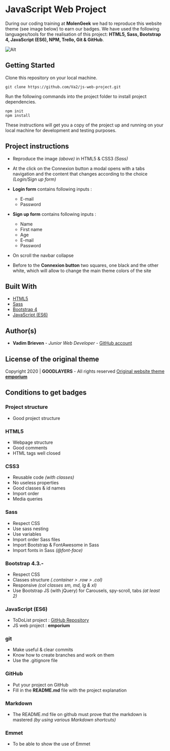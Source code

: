 # JavaScript Web Project
During our coding training at **MolenGeek** we had to reproduce this website theme (see image below) to earn our badges. We have used the following languages/tools for the realisation of this project: **HTML5, Sass, Bootstrap 4, JavaScript (ES6), NPM, Trello, Git & GitHub**.

![Alt](https://raw.githubusercontent.com/Va2/js-web-project/master/layout.png)

## Getting Started

Clone this repository on your local machine.
```
git clone https://github.com/Va2/js-web-project.git
```
Run the following commands into the project folder to install project dependencies.
```
npm init
npm install
```
These instructions will get you a copy of the project up and running on your local machine for development and testing purposes.

## Project instructions
- Reproduce the image _(above)_ in HTML5 & CSS3 _(Sass)_
- At the click on the Connexion button a modal opens with a tabs navigation and the content that changes according to the choice _(Login/Sign up form)_
- **Login form** contains following inputs :
	- E-mail
	- Password

- **Sign up form** contains following inputs :
	- Name
	- First name
	- Age
	- E-mail
	- Password

- On scroll the navbar collapse
- Before to the **Connexion button** two squares, one black and the other white, which will allow to change the main theme colors of the site

## Built With

* [HTML5](https://www.w3.org/html/)
* [Sass](https://www.sass-lang.com/)
* [Bootstrap 4](https://getbootstrap.com/)
* [JavaScript (ES6)](https://www.javascript.com/)

## Author(s)

* **Vadim Brieven** - *Junior Web Developer* - [GitHub account](https://github.com/Va2)

## License of the original theme

Copyright 2020 | **GOODLAYERS** - All rights reserved
[Original website theme **emporium**](https://demo.goodlayers.com/infinite/homepages/emporium/)

## Conditions to get badges
### Project structure
- Good project structure

### HTML5
- Webpage structure
- Good comments
- HTML tags well closed

### CSS3
- Reusable code _(with classes)_
- No useless properties
- Good classes & id names
- Import order
- Media queries

### Sass
- Respect CSS
- Use sass nesting
- Use variables
- Import order Sass files
- Import Bootstrap & FontAwesome in Sass
- Import fonts in Sass _(@font-face)_

### Bootstrap 4.3.-
- Respect CSS
- Classes structure _(.container > .row > .col)_
- Responsive _(col classes sm, md, lg & xl)_
- Use Bootstrap JS (with jQuery) for Carousels, spy-scroll, tabs _(at least 2)_

### JavaScript (ES6)
- ToDoList project : [GitHub Repository](https://github.com/Va2/js-to-do-list)
- JS web project : **emporium**

### git
- Make useful & clear commits
- Know how to create branches and work on them
- Use the .gitignore file

### GitHub
- Put your project on GitHub
- Fill in the **README.md** file with the project explanation

### Markdown
- The README.md file on github must prove that the markdown is mastered _(by using various Markdown shortcuts)_

### Emmet
- To be able to show the use of Emmet